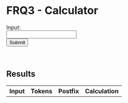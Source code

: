 # FRQ3 - Calculator


<form id="form">
  <label for="input">Input:</label><br>
  <input type="text" id="input" name="input"><br>
  <button type="submit" id="submit-button">Submit</button>
</form> 

<br/>

## Results
<!--- Table of results -->
<table id="table">
  <tr>
    <th>Input</th>
    <th>Tokens</th> 
    <th>Postfix</th>
    <th>Calculation</th>
  </tr>
</table>

<!--- Access API -->
<script>
  document.getElementById('form').addEventListener('submit', (event) => {
    event.preventDefault();
    let input = document.getElementById('input').value;

    // POST
    const url = 'https://blognorte.tk/api/calculator/create?exp='+input;
    fetch(url, {method: 'POST',});

    // GET
    fetch("https://blognorte.tk/api/calculator", {
      method: 'GET',
      headers: {
         'User-Agent': 'curl/7.68.0',
         'Accept': '*/*'
      }})
      .then(response => response.json())
      .then(data => {
        const table = document.getElementById('table');
        const row = table.insertRow(-1);
        const inputCell = row.insertCell(0);
        const tokensCell = row.insertCell(1);
        const postfixCell = row.insertCell(2);
        const resultCell = row.insertCell(3);
        // Print data to table
        inputCell.innerHTML = data.expression;
        tokensCell.innerHTML = data.tokens;
        rpnCell.innerHTML = data.reverse_polish;
        resultCell.innerHTML = data.result;
      });
  });
</script>